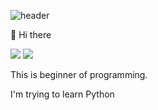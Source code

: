 ![header](https://capsule-render.vercel.app/api?type=waving&color=gradient&height=200&section=header&text=&fontSize=90)

👋 Hi there

<img src="https://img.shields.io/badge/Python-3776AB?style=flat&logo=python&logoColor=white"></a>
<a href="https://www.instagram.com/junsik_ky/" target="_blank"><img src="https://img.shields.io/badge/None-E4405F?style=flat&logo=instagram&logoColor=white"></a>

This is beginner of programming.

I'm trying to learn Python
